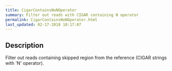 ```yaml
---
title: CigarContainsNoNOperator
summary: Filter out reads with CIGAR containing N operator
permalink: CigarContainsNoNOperator.html
last_updated: 02-17-2018 10:17:07
---
```


## Description

Filter out reads containing skipped region from the reference (CIGAR strings with 'N' operator).

